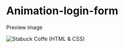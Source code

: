 # Animation-login-form




Preview image

![Stabuck Coffe (HTML & CSS)]((https://prnt.sc/K8vMLfOHnPlg) "Animation-login-form (HTML & CSS)")
